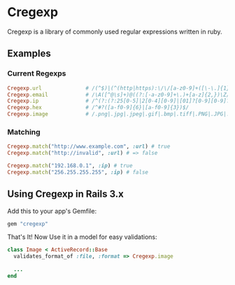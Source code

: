 # Cregexp

Cregexp is a library of commonly used regular expressions written in ruby.

## Examples

### Current Regexps 

```ruby
Cregexp.url				 # /(^$)|(^(http|https):\/\/[a-z0-9]+([\-\.]{1}[a-z0-9]+)*\.[a-z]{2,5}(([0-9]{1,5})?\/.*)?$)/ix
Cregexp.email 			 # /\A([^@\s]+)@((?:[-a-z0-9]+\.)+[a-z]{2,})\Z/i
Cregexp.ip  			 # /^(?:(?:25[0-5]|2[0-4][0-9]|[01]?[0-9][0-9]?)\.){3}(?:25[0-5]|2[0-4][0-9]|[01]?[0-9][0-9]?)$/  
Cregexp.hex 			 # /^#?([a-f0-9]{6}|[a-f0-9]{3})$/
Cregexp.image			 # /.png|.jpg|.jpeg|.gif|.bmp|.tiff|.PNG|.JPG|.JPEG|.GIF|.BMP|.TIFF$/
```

### Matching 

```ruby
Cregexp.match("http://www.example.com", :url) # true
Cregexp.match("http://invalid", :url) # => false

Cregexp.match("192.168.0.1", :ip) # true
Cregexp.match("256.255.255.255", :ip) # false
```

## Using Cregexp in Rails 3.x

Add this to your app's Gemfile:

```ruby
gem "cregexp"
```

That's It! Now Use it in a model for easy validations:


```ruby
class Image < ActiveRecord::Base
  validates_format_of :file, :format => Cregexp.image
  
  ...
end
```